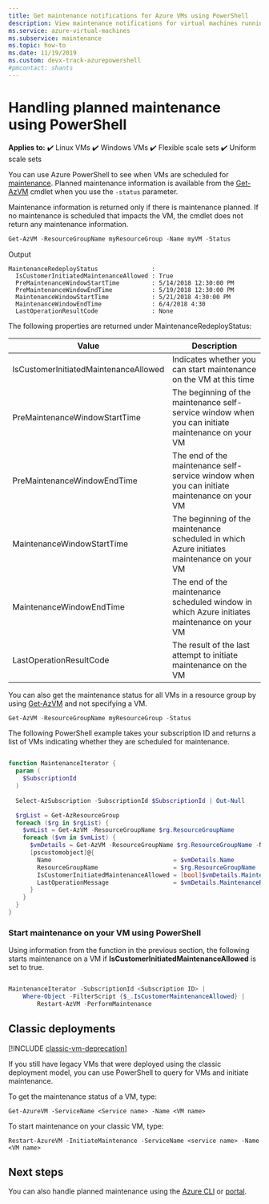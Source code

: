 ```yaml
---
title: Get maintenance notifications for Azure VMs using PowerShell
description: View maintenance notifications for virtual machines running in Azure and start self-service maintenance using PowerShell.
ms.service: azure-virtual-machines
ms.subservice: maintenance
ms.topic: how-to
ms.date: 11/19/2019
ms.custom: devx-track-azurepowershell
#pmcontact: shants
---
```



# Handling planned maintenance using PowerShell

**Applies to:** :heavy_check_mark: Linux VMs :heavy_check_mark: Windows VMs :heavy_check_mark: Flexible scale sets :heavy_check_mark: Uniform scale sets

You can use Azure PowerShell to see when VMs are scheduled for [maintenance](maintenance-notifications.md). Planned maintenance information is available from the [Get-AzVM](/powershell/module/az.compute/get-azvm) cmdlet when you use the `-status` parameter.
  
Maintenance information is returned only if there is maintenance planned. If no maintenance is scheduled that impacts the VM, the cmdlet does not return any maintenance information. 


```powershell
Get-AzVM -ResourceGroupName myResourceGroup -Name myVM -Status
```

Output

```
MaintenanceRedeployStatus               : 
  IsCustomerInitiatedMaintenanceAllowed : True
  PreMaintenanceWindowStartTime         : 5/14/2018 12:30:00 PM
  PreMaintenanceWindowEndTime           : 5/19/2018 12:30:00 PM
  MaintenanceWindowStartTime            : 5/21/2018 4:30:00 PM
  MaintenanceWindowEndTime              : 6/4/2018 4:30
  LastOperationResultCode               : None 
```

The following properties are returned under MaintenanceRedeployStatus: 

| Value	| Description	|
|-------|---------------|
| IsCustomerInitiatedMaintenanceAllowed | Indicates whether you can start maintenance on the VM at this time |
| PreMaintenanceWindowStartTime         | The beginning of the maintenance self-service window when you can initiate maintenance on your VM |
| PreMaintenanceWindowEndTime           | The end of the maintenance self-service window when you can initiate maintenance on your VM |
| MaintenanceWindowStartTime            | The beginning of the maintenance scheduled in which Azure initiates maintenance on your VM |
| MaintenanceWindowEndTime              | The end of the maintenance scheduled window in which Azure initiates maintenance on your VM |
| LastOperationResultCode               | The result of the last attempt to initiate maintenance on the VM |



You can also get the maintenance status for all VMs in a resource group by using [Get-AzVM](/powershell/module/az.compute/get-azvm) and not specifying a VM.
 
```powershell
Get-AzVM -ResourceGroupName myResourceGroup -Status
```

The following PowerShell example takes your subscription ID and returns a list of VMs indicating whether they are scheduled for maintenance.

```powershell

function MaintenanceIterator {
  param (
    $SubscriptionId
  )
  
  Select-AzSubscription -SubscriptionId $SubscriptionId | Out-Null

  $rgList = Get-AzResourceGroup
  foreach ($rg in $rgList) {
    $vmList = Get-AzVM -ResourceGroupName $rg.ResourceGroupName 
    foreach ($vm in $vmList) {
      $vmDetails = Get-AzVM -ResourceGroupName $rg.ResourceGroupName -Name $vm.Name -Status
      [pscustomobject]@{
        Name                                  = $vmDetails.Name
        ResourceGroupName                     = $rg.ResourceGroupName
        IsCustomerInitiatedMaintenanceAllowed = [bool]$vmDetails.MaintenanceRedeployStatus.IsCustomerInitiatedMaintenanceAllowed
        LastOperationMessage                  = $vmDetails.MaintenanceRedeployStatus.LastOperationMessage
      }
    }
  }
}

```

### Start maintenance on your VM using PowerShell

Using information from the function in the previous section, the following starts maintenance on a VM if **IsCustomerInitiatedMaintenanceAllowed** is set to true.

```powershell

MaintenanceIterator -SubscriptionId <Subscription ID> |
    Where-Object -FilterScript {$_.IsCustomerMaintenanceAllowed} |
        Restart-AzVM -PerformMaintenance

```

## Classic deployments

[!INCLUDE [classic-vm-deprecation](./includes/service-fabric-sfctl.md)]

If you still have legacy VMs that were deployed using the classic deployment model, you can use PowerShell to query for VMs and initiate maintenance.

To get the maintenance status of a VM, type:

```
Get-AzureVM -ServiceName <Service name> -Name <VM name>
```

To start maintenance on your classic VM, type:

```
Restart-AzureVM -InitiateMaintenance -ServiceName <service name> -Name <VM name>
```

## Next steps

You can also handle planned maintenance using the [Azure CLI](maintenance-notifications-cli.md) or [portal](maintenance-notifications-portal.md).
